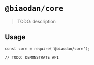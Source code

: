 # `@biaodan/core`

> TODO: description

## Usage

```
const core = require('@biaodan/core');

// TODO: DEMONSTRATE API
```
